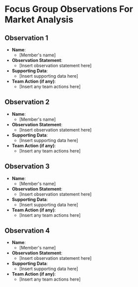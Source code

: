 
# Focus Group Observations For Market Analysis

## Observation 1
- **Name**: 
    - [Member's name]
- **Observation Statement**: 
    - [Insert observation statement here]
- **Supporting Data**: 
    - [Insert supporting data here]
- **Team Action (if any)**: 
    - [Insert any team actions here]

## Observation 2
- **Name**: 
    - [Member's name]
- **Observation Statement**: 
    - [Insert observation statement here]
- **Supporting Data**: 
    - [Insert supporting data here]
- **Team Action (if any)**: 
    - [Insert any team actions here]
 
## Observation 3
- **Name**: 
    - [Member's name]
- **Observation Statement**: 
    - [Insert observation statement here]
- **Supporting Data**: 
    - [Insert supporting data here]
- **Team Action (if any)**: 
    - [Insert any team actions here]
 
## Observation 4
- **Name**: 
    - [Member's name]
- **Observation Statement**: 
    - [Insert observation statement here]
- **Supporting Data**: 
    - [Insert supporting data here]
- **Team Action (if any)**: 
    - [Insert any team actions here]
